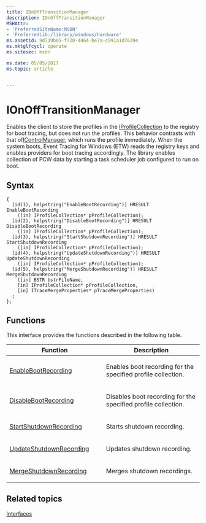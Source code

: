 ```yaml
---
title: IOnOffTransitionManager
description: IOnOffTransitionManager
MSHAttr:
- 'PreferredSiteName:MSDN'
- 'PreferredLib:/library/windows/hardware'
ms.assetid: 9d719b05-f720-4464-be7a-c991a1d7639e
ms.mktglfcycl: operate
ms.sitesec: msdn

ms.date: 05/05/2017
ms.topic: article


---
```


# IOnOffTransitionManager


Enables the client to store the profiles in the [IProfileCollection](iprofilecollection.md) to the registry for boot tracing, but does not run the profiles. This behavior contrasts with that of[IControlManager](icontrolmanager.md), which runs the profile immediately. When the system boots, Event Tracing for Windows (ETW) reads the registry keys and enables providers for boot tracing accordingly. The library enables collection of PCW data by starting a task scheduler job configured to run on boot.

## Syntax


```
{
  [id(1), helpstring("EnableBootRecording")] HRESULT EnableBootRecording
    ([in] IProfileCollection* pProfileCollection);
  [id(2), helpstring("DisableBootRecording")] HRESULT DisableBootRecording
    ([in] IProfileCollection* pProfileCollection);
  [id(3), helpstring("StartShutdownRecording")] HRESULT StartShutdownRecording
    ([in] IProfileCollection* pProfileCollection);
  [id(4), helpstring("UpdateShutdownRecording")] HRESULT UpdateShutdownRecording
    ([in] IProfileCollection* pProfileCollection);
  [id(5), helpstring("MergeShutdownRecording")] HRESULT MergeShutdownRecording
    ([in] BSTR bstrFileName,
    [in] IProfileCollection* pProfileCollection,
    [in] ITraceMergeProperties* pTraceMergeProperties)
  ;
};
```

## Functions


This interface provides the functions described in the following table.

<table>
<colgroup>
<col width="50%" />
<col width="50%" />
</colgroup>
<thead>
<tr class="header">
<th>Function</th>
<th>Description</th>
</tr>
</thead>
<tbody>
<tr class="odd">
<td><p><a href="enablebootrecording.md" data-raw-source="[EnableBootRecording](enablebootrecording.md)">EnableBootRecording</a></p></td>
<td><p>Enables boot recording for the specified profile collection.</p></td>
</tr>
<tr class="even">
<td><p><a href="disablebootrecording.md" data-raw-source="[DisableBootRecording](disablebootrecording.md)">DisableBootRecording</a></p></td>
<td><p>Disables boot recording for the specified profile collection.</p></td>
</tr>
<tr class="odd">
<td><p><a href="startshutdownrecording.md" data-raw-source="[StartShutdownRecording](startshutdownrecording.md)">StartShutdownRecording</a></p></td>
<td><p>Starts shutdown recording.</p></td>
</tr>
<tr class="even">
<td><p><a href="updateshutdownrecording.md" data-raw-source="[UpdateShutdownRecording](updateshutdownrecording.md)">UpdateShutdownRecording</a></p></td>
<td><p>Updates shutdown recording.</p></td>
</tr>
<tr class="odd">
<td><p><a href="mergeshutdownrecording.md" data-raw-source="[MergeShutdownRecording](mergeshutdownrecording.md)">MergeShutdownRecording</a></p></td>
<td><p>Merges shutdown recordings.</p></td>
</tr>
</tbody>
</table>

 

## Related topics


[Interfaces](interfaces-wprcontrol.md)

 

 







